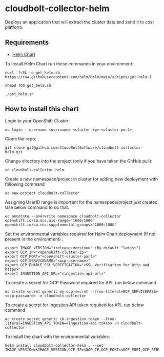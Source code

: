 # cloudbolt-collector-helm

Deploys an application that will extract the cluster data and send it to cost platform.

## Requirements
- [Helm Chart](https://helm.sh/docs/)

To Install Helm Chart run these commands in your environment:
```console
curl -fsSL -o get_helm.sh https://raw.githubusercontent.com/helm/helm/main/scripts/get-helm-3
```
```console
chmod 700 get_helm.sh
```
```console
./get_helm.sh
```


## How to install this chart
Login to your OpenShift Cluster:

```console
oc login --username <username> <cluster-ip>:<cluster-port>
```
Clone the repo:

```console
git clone git@github.com:CloudBoltSoftware/cloudbolt-collector-helm.git
```

Change directory into the project (only if you have taken the GitHub pull):

```console
cd cloudbolt-collector-helm
```
Create a new namespace/project in cluster for adding new deployment with following command

```console
oc new-project cloudbolt-collector
```
Assigning UserID range is important for the namespace/project just created. Use below command to do that.

```console
oc annotate --overwrite namespace cloudbolt-collector openshift.io/sa.scc.uid-range='1000/1000' openshift.io/sa.scc.supplemental-groups='1000/1000'
```
Set the environmental variables required for Helm Chart deployment (If not present in the environment) :

```console
export IMAGE_VERSION="<release-version>" (By default "latest")
export OCP_IP="<openshift-cluster-ip>"
export OCP_PORT="<openshift-cluster-port>"
export OCP_SERVICENAME="<ocp-username>"
export OCP_ENABLE_SSL_VERIFICATION="<SSL Verification for http and https>"
export INGESTION_API_URL="<ingestion-api-url>"
```
To create a secret for OCP Password required for API, run below command
```console
oc create secret generic my-ocp-secret --from-literal=OCP_SERVICEPASS=<ocp-password> -n cloudbolt-collector
```
To create a secret for Ingestion API token required for API, run below command
```console
oc create secret generic cb-ingestion-token --from-literal=INGESTION_API_TOKEN=<ingestion-api-token> -n cloudbolt-collector
```
To install the chart with the environmental variables:

```console
helm install cloudbolt-collector-helm . --set IMAGE_VERSION=$IMAGE_VERSION,OCP_IP=$OCP_IP,OCP_PORT=$OCP_PORT,OCP_SERVICENAME=$OCP_SERVICENAME,OCP_ENABLE_SSL_VERIFICATION=$OCP_ENABLE_SSL_VERIFICATION,INGESTION_API_URL=$INGESTION_API_URL
```
